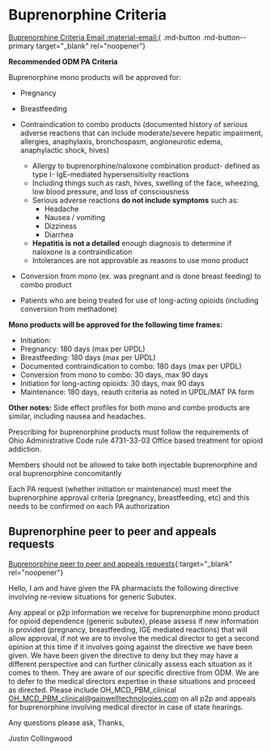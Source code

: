 # Buprenorphine Criteria

[Buprenorphine Criteria Email :material-email:](https://mygainwell-my.sharepoint.com/:u:/r/personal/christopher_nguyen_gainwelltechnologies_com/Documents/Evergreen/Bup/FW%20Buprenorphine%20Criteria.msg?csf=1&web=1&e=av1FPF){ .md-button .md-button--primary target="_blank" rel="noopener"}

**Recommended ODM PA Criteria**

Buprenorphine mono products will be approved for:

- Pregnancy
- Breastfeeding
- Contraindication to combo products (documented history of serious adverse reactions that can include moderate/severe hepatic impairment, allergies, anaphylaxis, bronchospasm, angioneurotic edema, anaphylactic shock, hives)
	- Allergy to buprenorphine/naloxone combination product- defined as type I- IgE-mediated hypersensitivity reactions 
	- Including things such as rash, hives, swelling of the face, wheezing, low blood pressure, and loss of consciousness
	- Serious adverse reactions **do not include symptoms** such as:
		- Headache
		- Nausea / vomiting 
		- Dizziness
		- Diarrhea 
	- **Hepatitis is not a detailed** enough diagnosis to determine if naloxone is a contraindication
	- Intolerances are not approvable as reasons to use mono product

- Conversion from mono (ex. was pregnant and is done breast feeding) to combo product
- Patients who are being treated for use of long-acting opioids (including conversion from methadone)

**Mono products will be approved for the following time frames:** 
- Initiation:
- Pregnancy: 180 days (max per UPDL)
- Breastfeeding: 180 days (max per UPDL)
- Documented contraindication to combo: 180 days (max per UPDL)
- Conversion from mono to combo: 30 days, max 90 days
- Initiation for long-acting opioids: 30 days, max 90 days
- Maintenance: 180 days, reauth criteria as noted in UPDL/MAT PA form


**Other notes:**
Side effect profiles for both mono and combo products are similar, including nausea and headaches. 

Prescribing for buprenorphine products must follow the requirements of Ohio Administrative 
Code rule 4731-33-03 Office based treatment for opioid addiction.

Members should not be allowed to take both injectable buprenorphine and oral buprenorphine concomitantly

Each PA request (whether initiation or maintenance) must meet the buprenorphine approval criteria (pregnancy, breastfeeding, etc) and this needs to be confirmed on each PA authorization

## Buprenorphine peer to peer and appeals requests

[Buprenorphine peer to peer and appeals requests](https://mygainwell-my.sharepoint.com/:u:/r/personal/christopher_nguyen_gainwelltechnologies_com/Documents/Evergreen/Emails/Buprenorphine%20peer%20to%20peer%20and%20appeals%20requests.msg?csf=1&web=1&e=q7ZrtZ){:target="_blank" rel="noopener"}

Hello, 
I am and have given the PA pharmacists the following directive involving re-review situations for generic Subutex.


Any appeal or p2p information we receive for buprenorphine mono product for opioid dependence (generic subutex), please assess if new information is provided (pregnancy, breastfeeding, IGE mediated reactions) that will allow approval, if not we are to involve the medical director to get a second opinion at this time if it involves going against the directive we have been given. We have been given the directive to deny but they may have a different perspective and can further clinically assess each situation as it comes to them. They are aware of our specific directive from ODM. We are to defer to the medical directors expertise in these situations and proceed as directed. Please include OH_MCD_PBM_clinical <OH_MCD_PBM_clinical@gainwelltechnologies.com> on all p2p and appeals for buprenorphine involving medical director in case of state hearings.

Any questions please ask,
Thanks,

Justin Collingwood

